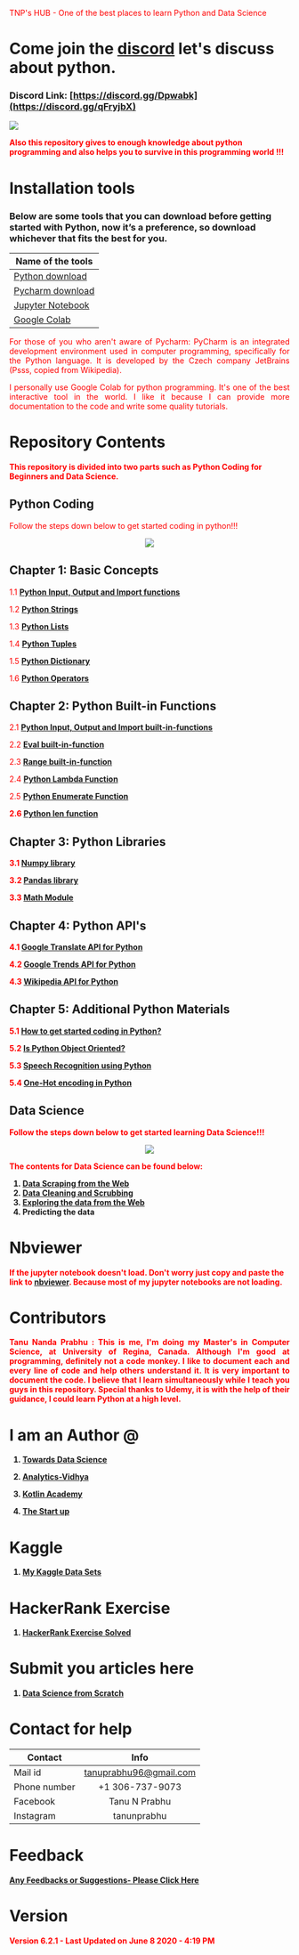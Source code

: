 <style>
p{color: red}
  
</style>
<p>TNP's HUB - One of the best places to learn Python and Data Science</p>



# Come join the [discord](https://discord.gg/qFryjbX) let's discuss about python.

### Discord Link: [https://discord.gg/Dpwabk](https://discord.gg/qFryjbX) 

<img src="Img/Python.jpeg" >

<b align = "justify"> Also this repository gives to enough knowledge about python programming and also helps you to survive in this programming world !!! </b>

# Installation tools

### Below are some tools that you can download before getting started with Python, now it’s a preference, so download whichever that fits the best for you.

| Name of the tools | 
| ------------- |
|[Python download](https://www.python.org/downloads/)|
|[Pycharm download](https://www.jetbrains.com/pycharm/download/#section=windows)|
|[Jupyter Notebook](https://jupyter.org/install)|
|[Google Colab](https://colab.research.google.com/notebooks/welcome.ipynb)|

<p align="justify"> For those of you who aren't aware of Pycharm: PyCharm is an integrated development environment used in computer programming, specifically for the Python language. It is developed by the Czech company JetBrains (Psss, copied from Wikipedia).</p>

<p align = "justify">I personally use Google Colab for python programming. It's one of the best interactive tool in the world. I like it because I can provide more documentation to the code and write some quality tutorials.</p>

# Repository Contents

<b>This repository is divided into two parts such as Python Coding for Beginners and Data Science.</b>

## Python Coding

Follow the steps down below to get started coding in python!!!

<p align="center">
<img src = "https://github.com/Tanu-N-Prabhu/Python/blob/master/Img/Python.PNG">
</p>

## Chapter 1: Basic Concepts

1.1 <b>[Python Input, Output and Import functions](https://github.com/Tanu-N-Prabhu/Python/blob/master/Python_Input%2C_Output_and_Import.ipynb)</b>

1.2 <b>[Python Strings](https://github.com/Tanu-N-Prabhu/Python/tree/master/Strings)</b>

1.3 <b>[Python Lists](https://github.com/Tanu-N-Prabhu/Python/tree/master/Lists)</b> 

1.4 <b>[Python Tuples](https://github.com/Tanu-N-Prabhu/Python/tree/master/Tuples)</b>

1.5 <b>[Python Dictionary](https://github.com/Tanu-N-Prabhu/Python/tree/master/Dictionary%20)</b>

1.6 <b>[Python Operators](https://github.com/Tanu-N-Prabhu/Python/blob/master/Python_Operators.ipynb)</b>

## Chapter 2: Python Built-in Functions

2.1 <b>[Python Input, Output and Import built-in-functions](https://github.com/Tanu-N-Prabhu/Python/blob/master/Python_Input%2C_Output_and_Import.ipynb)</b>

2.2 <b>[Eval built-in-function](https://github.com/Tanu-N-Prabhu/Python/blob/master/Eval_built_in_function.ipynb)</b>

2.3 <b>[Range built-in-function](https://github.com/Tanu-N-Prabhu/Python/blob/master/Range_built_in_function.ipynb)</b>

2.4 <b>[Python Lambda Function](https://github.com/Tanu-N-Prabhu/Python/blob/master/Python_Lambda_Function.ipynb)</b>

2.5 <b>[Python Enumerate Function](https://github.com/Tanu-N-Prabhu/Python/blob/master/Python_enumerate()_built_in_function.ipynb)
  
2.6 <b>[Python len function](https://github.com/Tanu-N-Prabhu/Python/blob/master/Python_len()_built_in_function.ipynb)  


## Chapter 3: Python Libraries

3.1 <b>[Numpy library](https://github.com/Tanu-N-Prabhu/Python/tree/master/Numpy)</b>

3.2 <b>[Pandas library](https://github.com/Tanu-N-Prabhu/Python/tree/master/Pandas)</b>

3.3 <b>[Math Module](https://github.com/Tanu-N-Prabhu/Python/blob/master/Learn_the_Python_Math_Module.ipynb)


## Chapter 4: Python API's

4.1 <b>[Google Translate API for Python](https://github.com/Tanu-N-Prabhu/Python/blob/master/Google_Translate_API_for_Python.ipynb)

4.2 <b>[Google Trends API for Python](https://github.com/Tanu-N-Prabhu/Python/blob/master/Google_Trends_API.ipynb)
  
4.3 <b>[Wikipedia API for Python](https://github.com/Tanu-N-Prabhu/Python/blob/master/Wikipedia_API_for_Python.ipynb)


## Chapter 5: Additional Python Materials

5.1 <b>[How to get started coding in Python?](https://github.com/Tanu-N-Prabhu/Python/blob/master/How_to_get_started_coding_in_Python%3F.ipynb)</b>

5.2 <b>[Is Python Object Oriented?](https://github.com/Tanu-N-Prabhu/Python/blob/master/Is_Python_object_oriented%3F.ipynb)</b>

5.3 <b>[Speech Recognition using Python](https://github.com/Tanu-N-Prabhu/Python/blob/master/Speech_Recognition_using_Python.ipynb)
  
5.4 <b>[One-Hot encoding in Python](https://github.com/Tanu-N-Prabhu/Python/blob/master/Learning_One_Hot_Encoding_in_Python_the_Easy_Way.ipynb)
  
  
## Data Science

Follow the steps down below to get started learning Data Science!!!

<p align="center">
<img src = "Img/Data.PNG" >
</p>

<b>The contents for Data Science can be found below:</b>

1. <b> [Data Scraping from the Web](https://github.com/Tanu-N-Prabhu/Python/tree/master/Data%20Scraping%20from%20the%20Web)</b>
2. <b> [Data Cleaning and Scrubbing](https://github.com/Tanu-N-Prabhu/Python/tree/master/Data_Cleaning)</b>
3. <b> [Exploring the data from the Web](https://github.com/Tanu-N-Prabhu/Python/tree/master/Exploratory%20Data%20Analysis)</b>
4. <b> Predicting the data</b>

# Nbviewer

<b align = "justify">If the jupyter notebook doesn't load. Don't worry just copy and paste the link to [nbviewer](https://nbviewer.jupyter.org). Because most of my jupyter notebooks are not loading.</b>



# Contributors

<p align="justify"> Tanu Nanda Prabhu : This is me, I'm doing my Master's in Computer Science, at University of Regina, Canada. Although I'm good at programming, definitely not a code monkey. I like to document each and every line of code and help others understand it. It is very important to document the code. I believe that I learn simultaneously while I teach you guys in this repository. Special thanks to Udemy, it is with the help of their guidance, I could learn Python at a high level.</p>

# I am an Author @

1) [Towards Data Science](https://medium.com/@tanunprabhu95)

2) [Analytics-Vidhya](https://medium.com/@tanunprabhu95)

3) [Kotlin Academy](https://medium.com/@tanunprabhu95)

4) [The Start up](https://medium.com/@tanunprabhu95)


# Kaggle

1) [My Kaggle Data Sets](https://www.kaggle.com/tanuprabhu/datasets)


# HackerRank Exercise

1) [HackerRank Exercise Solved](https://github.com/Tanu-N-Prabhu/Python/tree/master/Hacker_Rank_Exercises)

# Submit you articles here

1) [Data Science from Scratch](https://medium.com/data-science-from-scratch)

# Contact for help

| Contact        | Info           | 
| ------------- |:-------------:|
| Mail id      | tanuprabhu96@gmail.com  | 
| Phone number        | +1 306-737-9073              |   
| Facebook       | Tanu N Prabhu      |    
| Instagram      | tanunprabhu   |


# Feedback

[Any Feedbacks or Suggestions- Please Click Here](https://form.jotform.com/92847563204259)

# Version

<b> Version 6.2.1 - Last Updated on June 8 2020 - 4:19 PM <b>
